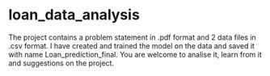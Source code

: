# loan_data_analysis
The project contains a problem statement in .pdf format and 2 data files in .csv format.
I have created and trained the model on the data and saved it with name Loan_prediction_final.
You are welcome to analise it, learn from it and suggestions on the project.
